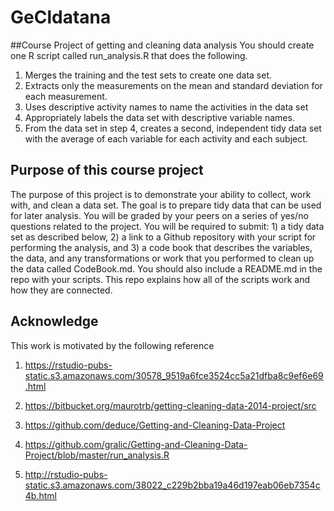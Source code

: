 # GeCldatana
##Course Project of getting and cleaning data analysis
You should create one R script called run_analysis.R that does the following. 
1. Merges the training and the test sets to create one data set.
2. Extracts only the measurements on the mean and standard deviation for each measurement. 
3. Uses descriptive activity names to name the activities in the data set
4. Appropriately labels the data set with descriptive variable names. 
5. From the data set in step 4, creates a second, independent tidy data set with the average of each variable for each activity and each subject.

## Purpose of this course project
The purpose of this project is to demonstrate your ability to collect, work with, and clean a data set. The goal is to prepare tidy data that can be used for later analysis. You will be graded by your peers on a series of yes/no questions related to the project. You will be required to submit: 1) a tidy data set as described below, 2) a link to a Github repository with your script for performing the analysis, and 3) a code book that describes the variables, the data, and any transformations or work that you performed to clean up the data called CodeBook.md. You should also include a README.md in the repo with your scripts. This repo explains how all of the scripts work and how they are connected.

## Acknowledge
This work is motivated by the following reference 

1. https://rstudio-pubs-static.s3.amazonaws.com/30578_9519a6fce3524cc5a21dfba8c9ef6e69.html

2. https://bitbucket.org/maurotrb/getting-cleaning-data-2014-project/src

3. https://github.com/deduce/Getting-and-Cleaning-Data-Project

4. https://github.com/gralic/Getting-and-Cleaning-Data-Project/blob/master/run_analysis.R

5. http://rstudio-pubs-static.s3.amazonaws.com/38022_c229b2bba19a46d197eab06eb7354c4b.html
